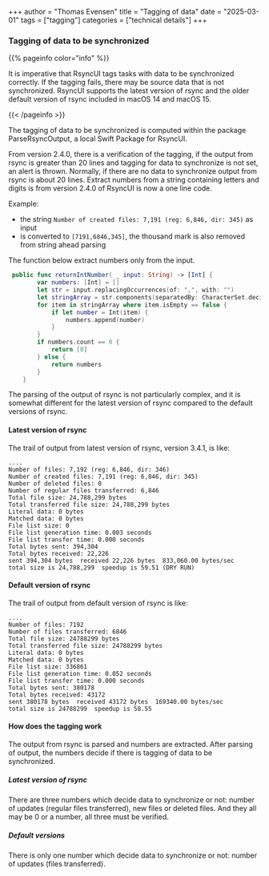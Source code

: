 +++
author = "Thomas Evensen"
title = "Tagging of data"
date = "2025-03-01"
tags = ["tagging"]
categories = ["technical details"]
+++

### Tagging of data to be synchronized

{{% pageinfo color="info" %}}

It is imperative that RsyncUI tags tasks with data to be synchronized correctly. If the tagging fails, there may be source data that is not synchronized. RsyncUI supports the latest version of rsync and the older default version of rsync included in macOS 14 and macOS 15.

{{< /pageinfo >}}

The tagging of data to be synchronized is computed within the package ParseRsyncOutput, a local Swift Package for RsyncUI.

From version 2.4.0, there is  a verification of the tagging, if the output from rsync is greater than 20 lines and tagging for data to synchronize is not set, an alert is thrown. Normally, if there are no data to synchronize output from rsync is about 20 lines. Extract numbers from a string containing letters and digits is from version 2.4.0 of RsyncUI is now a one line code. 

Example: 

- the string `Number of created files: 7,191 (reg: 6,846, dir: 345)` as input
- is converted to `[7191,6846,345]`, the thousand mark is also removed from string ahead parsing

The function below extract numbers only from the input.

```swift
 public func returnIntNumber( _ input: String) -> [Int] {
        var numbers: [Int] = []
        let str = input.replacingOccurrences(of: ",", with: "")
        let stringArray = str.components(separatedBy: CharacterSet.decimalDigits.inverted).compactMap { $0.isEmpty == true ? nil : $0 }
        for item in stringArray where item.isEmpty == false {
            if let number = Int(item) {
                numbers.append(number)
            }
        }
        if numbers.count == 0 {
            return [0]
        } else {
            return numbers
        }
    }
```

The parsing of the output of rsync is not particularly complex, and it is somewhat different for the latest version of rsync compared to the default versions of rsync.

#### Latest version of rsync

The trail of output from latest version of rsync, version 3.4.1, is like:

```
....
Number of files: 7,192 (reg: 6,846, dir: 346)
Number of created files: 7,191 (reg: 6,846, dir: 345)
Number of deleted files: 0
Number of regular files transferred: 6,846
Total file size: 24,788,299 bytes
Total transferred file size: 24,788,299 bytes
Literal data: 0 bytes
Matched data: 0 bytes
File list size: 0
File list generation time: 0.003 seconds
File list transfer time: 0.000 seconds
Total bytes sent: 394,304
Total bytes received: 22,226
sent 394,304 bytes  received 22,226 bytes  833,060.00 bytes/sec
total size is 24,788,299  speedup is 59.51 (DRY RUN)
```

#### Default version of rsync

The trail of output from default version of rsync is like:

```
....
Number of files: 7192
Number of files transferred: 6846
Total file size: 24788299 bytes
Total transferred file size: 24788299 bytes
Literal data: 0 bytes
Matched data: 0 bytes
File list size: 336861
File list generation time: 0.052 seconds
File list transfer time: 0.000 seconds
Total bytes sent: 380178
Total bytes received: 43172
sent 380178 bytes  received 43172 bytes  169340.00 bytes/sec
total size is 24788299  speedup is 58.55
```

#### How does the tagging work

The output from rsync is parsed and numbers are extracted. After parsing of output, the numbers decide if there is tagging of data to be synchronized.

##### Latest version of rsync

There are three numbers which decide data to synchronize or not: number of updates (regular files transferred), new files or deleted files. And they all may be 0 or a number, all three must be verified.

##### Default versions

There is only one number which decide data to synchronize or not: number of updates (files transferred).
